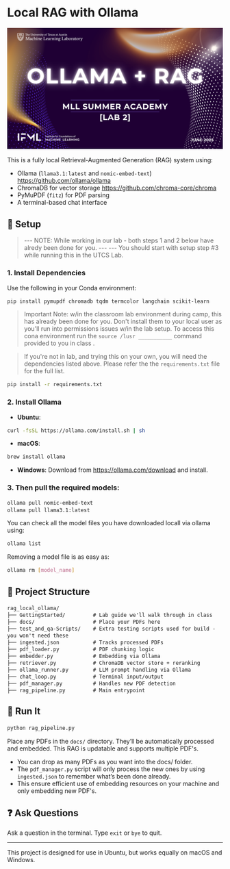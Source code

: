 # Local RAG with Ollama

![Ollama title slide](slide_images/a.png)


This is a fully local Retrieval-Augmented Generation (RAG) system using:

- Ollama (`llama3.1:latest` and `nomic-embed-text`) https://github.com/ollama/ollama
- ChromaDB for vector storage https://github.com/chroma-core/chroma
- PyMuPDF (`fitz`) for PDF parsing
- A terminal-based chat interface

## 🔧 Setup

> --- NOTE: While working in our lab - both steps 1 and 2 below have alredy been done for you. ---
> --- You should start with setup step #3 while running this in the UTCS Lab.

### 1. Install Dependencies

Use the following in your Conda environment:

```bash
pip install pymupdf chromadb tqdm termcolor langchain scikit-learn
```

> Important Note: w/in the classroom lab environment during camp, this has already been done for you.
> Don't install them to your local user as you'll run into permissions issues w/in the lab setup. 
> To access this cona environment run the `source /lusr ___________` command provided to you in class .

> If you're not in lab, and trying this on your own, you will need the dependencies listed above. Please refer
> the the `requirements.txt` file for the full list.
```bash
pip install -r requirements.txt
```

### 2. Install Ollama

- **Ubuntu**:
```bash
curl -fsSL https://ollama.com/install.sh | sh
```

- **macOS**:
```bash
brew install ollama
```
- **Windows**:
Download from https://ollama.com/download and install.

### 3. Then pull the required models:

```bash
ollama pull nomic-embed-text
ollama pull llama3.1:latest
```

You can check all the model files you have downloaded locall via ollama using: 
```bash
ollama list
```
Removing a model file is as easy as: 
```bash
ollama rm [model_name]
```

## 📂 Project Structure

```
rag_local_ollama/
├── GettingStarted/         # Lab guide we'll walk through in class
├── docs/                   # Place your PDFs here
├── test_and_qa-Scripts/    # Extra testing scripts used for build - you won't need these
├── ingested.json           # Tracks processed PDFs
├── pdf_loader.py           # PDF chunking logic
├── embedder.py             # Embedding via Ollama
├── retriever.py            # ChromaDB vector store + reranking
├── ollama_runner.py        # LLM prompt handling via Ollama
├── chat_loop.py            # Terminal input/output
├── pdf_manager.py          # Handles new PDF detection
├── rag_pipeline.py         # Main entrypoint
```

## 🚀 Run It

```bash
python rag_pipeline.py
```

Place any PDFs in the `docs/` directory. They’ll be automatically processed and embedded.
This RAG is updatable and supports multiple PDF's. 
- You can drop as many PDFs as you want into the docs/ folder.
- The `pdf_manager.py` script will only process the new ones by using `ingested.json` to remember what’s been done already.
- This ensure efficient use of embedding resources on your machine and only embedding new PDF's.

## ❓ Ask Questions

Ask a question in the terminal. Type `exit` or `bye` to quit.

---

This project is designed for use in Ubuntu, but works equally on macOS and Windows.

